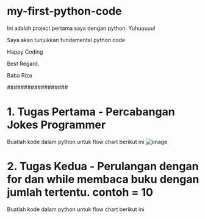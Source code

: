 # my-first-python-code
Ini adalah project pertama saya dengan python.
Yuhuuuuu!

Saya akan tunjukkan fundamental python code

Happy Coding

Best Regard, 

Baba Riza

##################

# 1. Tugas Pertama  - Percabangan Jokes Programmer
Buatlah kode dalam python untuk flow chart berikut ini
![image](https://github.com/senocafe/my-first-python-code/assets/148797059/54708565-eedb-4a48-9230-7f474ec8d443)

# 2. Tugas Kedua - Perulangan dengan for dan while membaca buku dengan jumlah tertentu. contoh = 10
Buatlah kode dalam python untuk flow chart berikut ini


